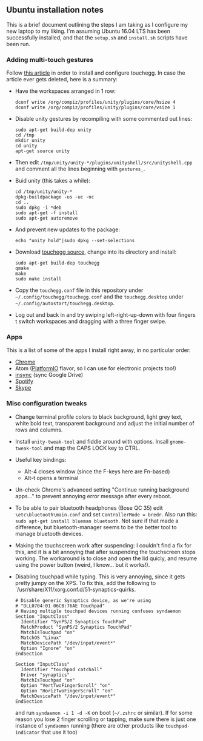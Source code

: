 ## Ubuntu installation notes
This is a brief document outlining the steps I am taking as I configure my new
laptop to my liking. I'm assuming Ubuntu 16.04 LTS has been successfully
installed, and that the `setup.sh`  and `install.sh` scripts have
been run.

### Adding multi-touch gestures
Follow [this article](https://ineed.coffee/1068/os-x-like-multitouch-gestures-for-macbook-pro-running-ubuntu-12-10/) in order to install and configure touchegg. In case the article
ever gets deleted, here is a summary:

  * Have the workspaces arranged in 1 row:

    ```
    dconf write /org/compiz/profiles/unity/plugins/core/hsize 4
    dconf write /org/compiz/profiles/unity/plugins/core/vsize 1
    ```

  * Disable unity gestures by recompiling with some commented out lines:

    ```
    sudo apt-get build-dep unity
    cd /tmp
    mkdir unity
    cd unity
    apt-get source unity
    ```

  * Then edit `/tmp/unity/unity-*/plugins/unityshell/src/unityshell.cpp` and
  comment all the lines beginning with `gestures_`.

  * Buid unity (this takes a while):

    ```
    cd /tmp/unity/unity-*
    dpkg-buildpackage -us -uc -nc
    cd ..
    sudo dpkg -i *deb
    sudo apt-get -f install
    sudo apt-get autoremove
    ```

  * And prevent new updates to the package:

    ```
    echo "unity hold"|sudo dpkg --set-selections
    ```

  * Download [touchegg source](https://github.com/JoseExposito/touchegg), change
  into its directory and install:

    ```
    sudo apt-get build-dep touchegg
    qmake
    make
    sudo make install
    ```

  * Copy the `touchegg.conf` file in this repository under
  `~/.config/touchegg/touchegg.conf` and the `touchegg.desktop` under `~/.config/autostart/touchegg.desktop`.

  * Log out and back in and try swiping left-right-up-down with four fingers t
  switch workspaces and dragging with a three finger swipe.

### Apps

This is a list of some of the apps I install right away, in no particular order:

  * [Chrome](https://www.google.com/chrome/)
  * Atom ([PlatformIO](http://platformio.org/platformio-ide) flavor, so I can
  use for electronic projects too!)
  * [insync](https://www.insynchq.com/) (sync Google Drive)
  * [Spotify](https://www.spotify.com/us/download/)
  * [Skype](http://www.skype.com/en/download-skype/skype-for-linux/downloading/?type=ubuntu64)

### Misc configuration tweaks

  * Change terminal profile colors to black background, light grey text,
  white bold text, transparent background and adjust the initial number of rows
  and columns.

  * Install `unity-tweak-tool` and fiddle around with options. Insall
  `gnome-tweak-tool` and map the CAPS LOCK key to CTRL.

  * Useful key bindings:
    * Alt-4 closes window (since the F-keys here are Fn-based)
    * Alt-t opens a terminal

  * Un-check Chrome's advanced setting "Continue running background apps..." to
  prevent annoying error message after every reboot.

  * To be able to pair bluetooth headphones (Bose QC 35) edit `\etc\bluetooth\main.conf`
  and set `ControllerMode = bredr`. Also run this: `sudo apt-get install blueman bluetooth`.
  Not sure if that made a difference, but bluetooth-manager seems to be the better
  tool to manage bluetooth devices.

  * Making the touchscreen work after suspending: I couldn't find a fix for this,
  and it is a bit annoying that after suspending the touchscreen stops working.
  The workaround is to close and open the lid quicly, and resume using the power
  button (weird, I know... but it works!).

  * Disabling touchpad while typing. This is very annoying, since it gets pretty jumpy on the XPS.
  To fix this, add the following to `/usr/share/X11/xorg.conf.d/51-synaptics-quirks.
    ```
    # Disable generic Synaptics device, as we're using
    # "DLL0704:01 06CB:76AE Touchpad"
    # Having multiple touchpad devices running confuses syndaemon
    Section "InputClass"
      Identifier "SynPS/2 Synaptics TouchPad"
      MatchProduct "SynPS/2 Synaptics TouchPad"
      MatchIsTouchpad "on"
      MatchOS "Linux"
      MatchDevicePath "/dev/input/event*"
      Option "Ignore" "on"
    EndSection

    Section "InputClass"
      Identifier "touchpad catchall"
      Driver "synaptics"
      MatchIsTouchpad "on"
      Option "VertTwoFingerScroll" "on"
      Option "HorizTwoFingerScroll" "on"
      MatchDevicePath "/dev/input/event*"
    EndSection
    ```
    and run `syndaemon -i 1 -d -K` on boot (`~/.zshrc` or similar). If for some reason you lose 2
    finger scrolling or tapping, make sure there is just one instance of `syndaemon` running (there are
    other products like `touchpad-indicator` that use it too)